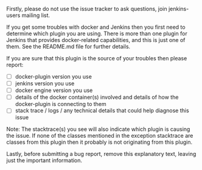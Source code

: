 Firstly, please do not use the issue tracker to ask questions, join jenkins-users mailing list.

If you get some troubles with docker and Jenkins then you first need to determine which plugin you are using.
There is more than one plugin for Jenkins that provides docker-related capabilities, and this is just one of them.
See the README.md file for further details.

If you are sure that this plugin is the source of your troubles then please report:
 - [ ] docker-plugin version you use
 - [ ] jenkins version you use
 - [ ] docker engine version you use
 - [ ] details of the docker container(s) involved and details of how the docker-plugin is connecting to them
 - [ ] stack trace / logs / any technical details that could help diagnose this issue

Note: The stacktrace(s) you see will also indicate which plugin is causing the issue.
If none of the classes mentioned in the exception stacktrace are classes from this plugin then it probably is not originating from this plugin.

Lastly, before submitting a bug report, remove this explanatory text, leaving just the important information.
